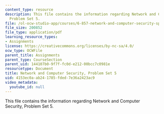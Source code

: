 ```yaml
---
content_type: resource
description: This file contains the information regarding Network and Computer Security,
  Problem Set 5.
file: /ol-ocw-studio-app/courses/6-857-network-and-computer-security-spring-2014/4153ec0aab241785fded7e36a2423ac9_MIT6_857S14_ps5.pdf
file_size: 200852
file_type: application/pdf
learning_resource_types:
- Assignments
license: https://creativecommons.org/licenses/by-nc-sa/4.0/
ocw_type: OCWFile
parent_title: Assignments
parent_type: CourseSection
parent_uid: 144107b0-9f7f-fc0d-e212-00bcc7c0981e
resourcetype: Document
title: Network and Computer Security, Problem Set 5
uid: 4153ec0a-ab24-1785-fded-7e36a2423ac9
video_metadata:
  youtube_id: null
---
```

This file contains the information regarding Network and Computer Security, Problem Set 5.